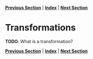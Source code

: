 **[Previous Section](filtering_out_values.html)** | **[Index](../index.html)** | **[Next Section](column_transformations.html)**

Transformations
======

**TODO**: What is a transformation?

**[Previous Section](filtering_out_values.html)** | **[Index](../index.html)** | **[Next Section](column_transformations.html)**
